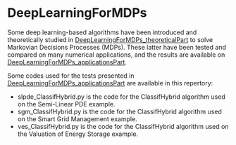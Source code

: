 # DeepLearningForMDPs
Some deep learning-based algorithms have been introduced and theoretically studied in [DeepLearningForMDPs_theoreticalPart](https://arxiv.org/abs/1812.04300) to solve Markovian Decisions Processes (MDPs). These latter have been tested and compared on many numerical applications, and the results are available on [DeepLearningForMDPs_applicationsPart](https://arxiv.org/abs/1812.05916).

Some codes used for the tests presented in [DeepLearningForMDPs_applicationsPart](https://arxiv.org/abs/1812.05916) are available in this repertory: 
* slpde_ClassifHybrid.py is the code for the ClassifHybrid algorithm used on the Semi-Linear PDE example.
* sgm_ClassifHybrid.py is the code for the ClassifHybrid algorithm used on the Smart Grid Management example.
* ves_ClassifHybrid.py is the code for the ClassifHybrid algorithm used on the Valuation of Energy Storage example.
